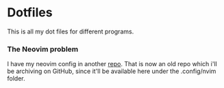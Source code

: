 # Dotfiles

This is all my dot files for different programs.

### The Neovim problem

I have my neovim config in another [repo](https://github.com/LukasElias/nvim-config). That is now an old repo which i'll be archiving on GitHub, since it'll be available here under the .config/nvim folder.
